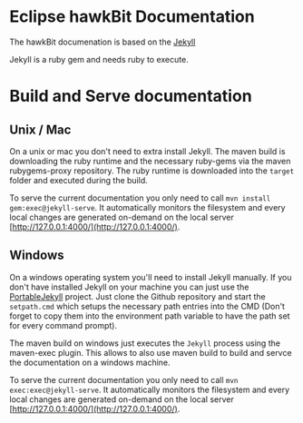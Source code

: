 # Eclipse hawkBit Documentation
The hawkBit documenation is based on the [Jekyll](http://jekyllrb.com/)

Jekyll is a ruby gem and needs ruby to execute. 

# Build and Serve documentation
## Unix / Mac
On a unix or mac you don't need to extra install Jekyll. The maven build is downloading the ruby runtime and the necessary ruby-gems via the maven rubygems-proxy repository. The ruby runtime is downloaded into the `target` folder and executed during the build.

To serve the current documentation you only need to call `mvn install gem:exec@jekyll-serve`. It automatically monitors the filesystem and every local changes are generated on-demand on the local server [http://127.0.0.1:4000/](http://127.0.0.1:4000/). 

## Windows
On a windows operating system you'll need to install Jekyll manually. If you don't have installed Jekyll on your machine you can just use the [PortableJekyll](https://github.com/madhur/PortableJekyll) project. Just clone the Github repository and start the `setpath.cmd` which setups the necessary path entries into the CMD (Don't forget to copy them into the environment path variable to have the path set for every command prompt).

The maven build on windows just executes the `Jekyll` process using the maven-exec plugin. This allows to also use maven build to build and servce the documentation on a windows machine. 

To serve the current documentation you only need to call `mvn exec:exec@jekyll-serve`. It automatically monitors the filesystem and every local changes are generated on-demand on the local server [http://127.0.0.1:4000/](http://127.0.0.1:4000/).